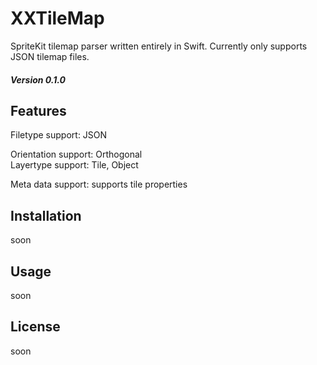 # XXTileMap

SpriteKit tilemap parser written entirely in Swift.
Currently only supports JSON tilemap files.
##### Version 0.1.0
## Features
Filetype support: JSON

Orientation support: Orthogonal  
Layertype support: Tile, Object  

Meta data support: supports tile properties  

## Installation
soon

## Usage
soon

## License
soon
